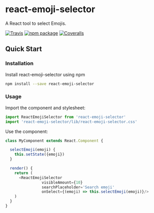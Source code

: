 # react-emoji-selector

A React tool to select Emojis.

[![Travis][build-badge]][build]
[![npm package][npm-badge]][npm]
[![Coveralls][coveralls-badge]][coveralls]

## Quick Start

### Installation
Install react-emoji-selector using npm
```bash
npm install --save react-emoji-selector
```

### Usage
Import the component and stylesheet:
```javascript static
import ReactEmojiSelector from 'react-emoji-selector'
import 'react-emoji-selector/lib/react-emoji-selector.css'
```

Use the component:
```javascript static
class MyComponent extends React.Component {

  selectEmoji(emoji) {
    this.setState({emoji})
  }

  render() {
    return (
      <ReactEmojiSelector
                visibleAmount={10}
                searchPlaceholder='Search emoji'
                onSelect={(emoji) => this.selectEmoji(emoji)}/>
    )
  }
}
```

[build-badge]: https://img.shields.io/travis/tomrozendaal/react-emoji-selector/master.png?style=flat-square
[build]: https://travis-ci.org/tomrozendaal/react-emoji-selector

[npm-badge]: https://img.shields.io/npm/v/npm-package.png?style=flat-square
[npm]: https://www.npmjs.org/package/npm-package

[coveralls-badge]: https://img.shields.io/coveralls/tomrozendaal/react-emoji-selector/master.png?style=flat-square
[coveralls]: https://coveralls.io/github/tomrozendaal/react-emoji-selector
